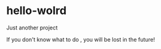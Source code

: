 # hello-wolrd
Just another project


If you don't know what to do , you will be lost in the future!
